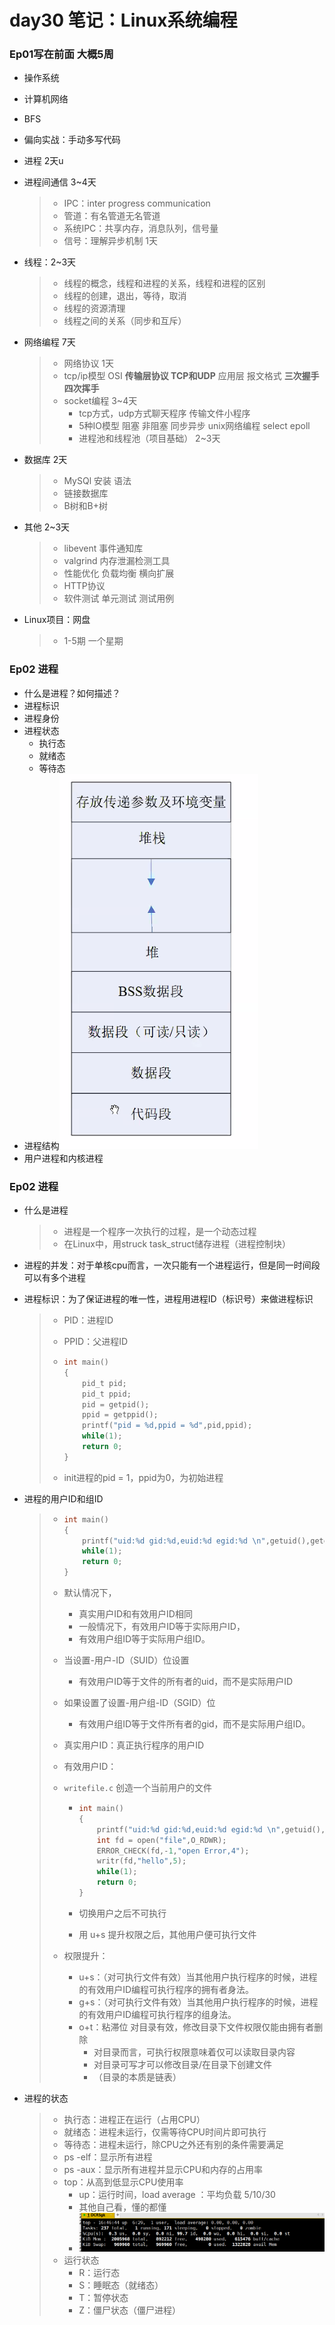 #  day30 笔记：Linux系统编程

### Ep01写在前面 大概5周

- 操作系统

- 计算机网络

- BFS

- 偏向实战：手动多写代码

- 进程 2天u

- 进程间通信 3~4天

  > - IPC：inter progress communication
  > - 管道：有名管道无名管道
  > - 系统IPC：共享内存，消息队列，信号量
  > - 信号：理解异步机制 1天

- 线程：2~3天

  > - 线程的概念，线程和进程的关系，线程和进程的区别
  > - 线程的创建，退出，等待，取消
  > - 线程的资源清理
  > - 线程之间的关系（同步和互斥）

- 网络编程 7天

  > - 网络协议 1天
  > - tcp/ip模型 OSI **传输层协议 TCP和UDP** 应用层 报文格式 **三次握手 四次挥手**
  > - socket编程 3~4天
  >   - tcp方式，udp方式聊天程序 传输文件小程序
  >   - 5种IO模型 阻塞 非阻塞 同步异步 unix网络编程 select epoll
  >   - 进程池和线程池（项目基础） 2~3天

- 数据库 2天

  > - MySQl 安装 语法
  > - 链接数据库
  > - B树和B+树 

- 其他 2~3天

  > - libevent 事件通知库
  > - valgrind 内存泄漏检测工具
  > - 性能优化 负载均衡 横向扩展
  > - HTTP协议
  > - 软件测试 单元测试 测试用例

- Linux项目：网盘

  > - 1-5期  一个星期

### Ep02 进程

- 什么是进程？如何描述？
- 进程标识
- 进程身份
- 进程状态
  - 执行态
  - 就绪态
  - 等待态
- 进程结构![image-20200416113821505](Linux系统编程.assets/image-20200416113821505.png)
- 用户进程和内核进程



### Ep02 进程

- 什么是进程

  > - 进程是一个程序一次执行的过程，是一个动态过程
  > - 在Linux中，用struck task_struct储存进程（进程控制块）

- 进程的并发：对于单核cpu而言，一次只能有一个进程运行，但是同一时间段可以有多个进程

- 进程标识：为了保证进程的唯一性，进程用进程ID（标识号）来做进程标识

  > - PID：进程ID
  >
  > - PPID：父进程ID
  >
  > - ```c
  >   int main()
  >   {
  >       pid_t pid;
  >       pid_t ppid;
  >       pid = getpid();
  >       ppid = getppid();
  >       printf("pid = %d,ppid = %d",pid,ppid);
  >       while(1);
  >       return 0;
  >   }
  >   ```
  >
  > - init进程的pid = 1，ppid为0，为初始进程

- 进程的用户ID和组ID

  > - ```c
  >   int main()
  >   {
  >       printf("uid:%d gid:%d,euid:%d egid:%d \n",getuid(),getgid(),geteuid(),getegid());
  >       while(1);
  >       return 0;
  >   }
  >   ```
  >
  > - 默认情况下，
  >
  >   - 真实用户ID和有效用户ID相同
  >   - 一般情况下，有效用户ID等于实际用户ID，
  >   - 有效用户组ID等于实际用户组ID。
  >
  > - 当设置-用户-ID（SUID）位设置
  >
  >   - 有效用户ID等于文件的所有者的uid，而不是实际用户ID
  >
  > - 如果设置了设置-用户组-ID（SGID）位
  >
  >   - 有效用户组ID等于文件所有者的gid，而不是实际用户组ID。
  >
  > - 真实用户ID：真正执行程序的用户ID
  >
  > - 有效用户ID：
  >
  > - `writefile.c` 创造一个当前用户的文件
  >
  >   - ```c
  >     int main()
  >     {
  >         printf("uid:%d gid:%d,euid:%d egid:%d \n",getuid(),getgid(),geteuid(),getegid());
  >         int fd = open("file",O_RDWR);
  >         ERROR_CHECK(fd,-1,"open Error,4");
  >         writr(fd,"hello",5);
  >         while(1);
  >         return 0;
  >     }
  >     ```
  >
  >   - 切换用户之后不可执行
  >
  >   - 用 u+s 提升权限之后，其他用户便可执行文件
  >
  > - 权限提升：
  >
  >   - u+s：（对可执行文件有效）当其他用户执行程序的时候，进程的有效用户ID编程可执行程序的拥有者身法。
  >   - g+s：（对可执行文件有效）当其他用户执行程序的时候，进程的有效用户ID编程可执行程序的组身法。
  >   - o+t：粘滞位 对目录有效，修改目录下文件权限仅能由拥有者删除
  >     - 对目录而言，可执行权限意味着仅可以读取目录内容
  >     - 对目录可写才可以修改目录/在目录下创建文件
  >     - （目录的本质是链表）

- 进程的状态

  > - 执行态：进程正在运行（占用CPU）
  > - 就绪态：进程未运行，仅需等待CPU时间片即可执行
  > - 等待态：进程未运行，除CPU之外还有别的条件需要满足
  > - ps -elf：显示所有进程
  > - ps -aux：显示所有进程并显示CPU和内存的占用率
  > - top：从高到低显示CPU使用率
  >   - up：运行时间，load average ：平均负载 5/10/30
  >   - 其他自己看，懂的都懂
  >   - ![image-20200416164729321](Linux系统编程.assets/image-20200416164729321.png)
  > - 运行状态
  >   - R：运行态
  >   - S：睡眠态（就绪态）
  >   - T：暂停状态
  >   - Z：僵尸状态（僵尸进程）


